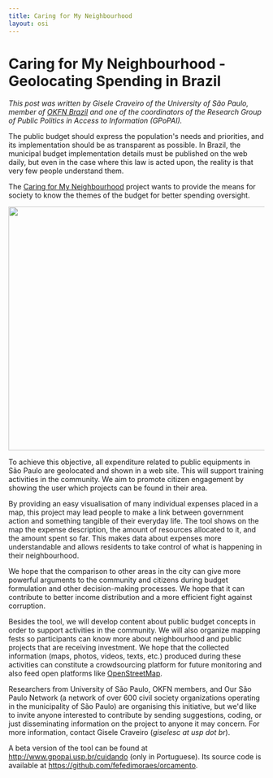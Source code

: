 ```yaml
---
title: Caring for My Neighbourhood
layout: osi
---
```


# Caring for My Neighbourhood - Geolocating Spending in Brazil

*This post was written by Gisele Craveiro of the University of São Paulo, member of [OKFN Brazil](http://br.okfn.org/) and one of the coordinators of the Research Group of Public Politics in Access to Information (GPoPAI).*

The public budget should express the population's needs and priorities, and its implementation should be as transparent as possible. In Brazil, the municipal budget implementation details must be published on the web daily, but even in the case where this law is acted upon, the reality is that very few people understand them. 

The [Caring for My Neighbourhood](http://www.gpopai.usp.br/cuidando) project wants to provide the means for society to know the themes of the budget for better spending oversight.

<img alt="" src="http://farm8.staticflickr.com/7274/7604750834_a7ec37ee8a_z.jpg" title="Caring for My Neighbourhood" class="alignnone" width="640" height="480" />

To achieve this objective, all expenditure related to public equipments in São Paulo are geolocated and shown in a web site. This will support training activities in the community. We aim to promote citizen engagement by showing the user which projects can be found in their area.

By providing an easy visualisation of many individual expenses placed in a map, this project may lead people to make a link between government action and something tangible of their everyday life. The tool shows on the map the expense description, the amount of resources allocated to it, and the amount spent so far. This makes data about expenses more understandable and allows residents to take control of what is happening in their neighbourhood.
  
We hope that the comparison to other areas in the city can give more powerful arguments to the community and citizens during  budget formulation and  other decision-making processes. We hope that it can contribute to better income distribution and a more efficient fight against corruption.

Besides the tool, we will develop content about public budget concepts in order to support activities in the community. We will also organize mapping fests so participants can know more about neighbourhood and public projects that are receiving investment. We hope that the collected information  (maps, photos, videos, texts, etc.) produced during these activities can  constitute a crowdsourcing platform for future monitoring and also feed open platforms like [OpenStreetMap](http://www.openstreetmap.org/).

Researchers from University of São Paulo, OKFN members, and Our São Paulo Network (a network of over 600 civil society organizations operating in the municipality of São Paulo) are organising this initiative, but we'd like to invite anyone interested to contribute by sending suggestions, coding, or just disseminating information on the project to anyone it may concern. For more information, contact Gisele Craveiro (*giselesc at usp dot br*).

A beta version of the tool can be found at <http://www.gpopai.usp.br/cuidando> (only in Portuguese). Its source code is available at <https://github.com/fefedimoraes/orcamento>.
